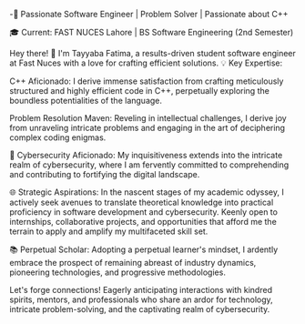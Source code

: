 -🚀 Passionate Software Engineer | Problem Solver | Passionate about C++

🎓 Current: FAST NUCES Lahore | BS Software Engineering (2nd Semester)

Hey there! 👋 I'm Tayyaba Fatima, a results-driven student software engineer at Fast Nuces with a love for crafting efficient solutions. 
💡 Key Expertise:

C++ Aficionado: I derive immense satisfaction from crafting meticulously structured and highly efficient code in C++, perpetually exploring the boundless potentialities of the language.

Problem Resolution Maven: Reveling in intellectual challenges, I derive joy from unraveling intricate problems and engaging in the art of deciphering complex coding enigmas.

🔐 Cybersecurity Aficionado:
My inquisitiveness extends into the intricate realm of cybersecurity, where I am fervently committed to comprehending and contributing to fortifying the digital landscape.

🌐 Strategic Aspirations:
In the nascent stages of my academic odyssey, I actively seek avenues to translate theoretical knowledge into practical proficiency in software development and cybersecurity. Keenly open to internships, collaborative projects, and opportunities that afford me the terrain to apply and amplify my multifaceted skill set.

📚 Perpetual Scholar:
Adopting a perpetual learner's mindset, I ardently embrace the prospect of remaining abreast of industry dynamics, pioneering technologies, and progressive methodologies.

Let's forge connections! Eagerly anticipating interactions with kindred spirits, mentors, and professionals who share an ardor for technology, intricate problem-solving, and the captivating realm of cybersecurity.

<!---
tayyabafatima08/tayyabafatima08 is a ✨ special ✨ repository because its `README.md` (this file) appears on your GitHub profile.
You can click the Preview link to take a look at your changes.
--->
